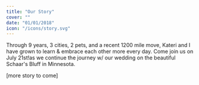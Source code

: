 ```yaml
---
title: "Our Story"
cover: ""
date: "01/01/2018"
icon: "/icons/story.svg"
---
```


Through 9 years, 3 cities, 2 pets, and a recent 1200 mile move, Kateri and I have grown to learn & embrace each other more every day. Come join us on July 21st!as we continue the journey w/ our wedding on the beautiful Schaar's Bluff in Minnesota.

[more story to come]
